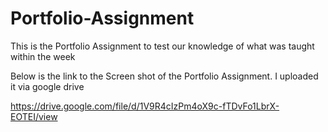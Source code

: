 # Portfolio-Assignment
This is the Portfolio Assignment to test our knowledge of what was taught within the week

Below is the link to the Screen shot of the Portfolio Assignment. I uploaded it via google drive

https://drive.google.com/file/d/1V9R4cIzPm4oX9c-fTDvFo1LbrX-EOTEI/view
